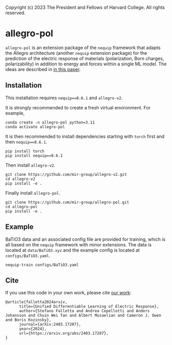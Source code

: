 Copyright (c) 2023 The President and Fellows of Harvard College. All rights reserved.

# allegro-pol

`allegro-pol` is an extension package of the `nequip` framework that adapts the Allegro architecture (another `nequip` extension package)
for the prediction of the electric response of materials (polarization, Born charges, polarizability) in addition to energy and forces within a single ML model. The ideas are described in [in this paper](https://arxiv.org/abs/2403.17207). 

## Installation

This installation requires `nequip==0.6.1` and `allegro-v2`. 

It is strongly recommended to create a fresh virtual environment. For example,
```
conda create -n allegro-pol python=3.11
conda activate allegro-pol
```

It is then recommended to install dependencies starting with `torch` first and then `nequip==0.6.1`.
```
pip install torch
pip install nequip==0.6.1
```

Then install `allegro-v2`.
```
git clone https://github.com/mir-group/allegro-v2.git
cd allegro-v2
pip install -e .
```

Finally install `allegro-pol`.
```
git clone https://github.com/mir-group/allegro-pol.git
cd allegro-pol
pip install -e .
```

## Example

BaTiO3 data and an associated config file are provided for training, which is all based on the `nequip` framework with minor extensions. 
The data is located at `data/BaTiO3.xyz` and the example config is located at `configs/BaTiO3.yaml`.
```
nequip-train configs/BaTiO3.yaml
```

## Cite

If you use this code in your own work, please cite [our work](https://arxiv.org/abs/2403.17207):
```
@article{falletta2024arxiv,
      title={Unified Differentiable Learning of Electric Response}, 
      author={Stefano Falletta and Andrea Cepellotti and Anders Johansson and Chuin Wei Tan and Albert Musaelian and Cameron J. Owen and Boris Kozinsky},
      journal={arXiv:2403.17207},
      year={2024},
      url={https://arxiv.org/abs/2403.17207}, 
}
```

